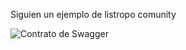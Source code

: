 Siguien un ejemplo de listropo comunity

![Contrato de Swagger]([URL_de_la_imagen](https://github.com/HiramHernandez/api-financiera/blob/main/src/data/swagger.PNG))
